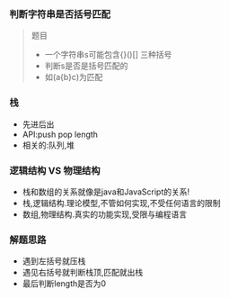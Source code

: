 ### 判断字符串是否括号匹配
>题目
>	- 一个字符串s可能包含{}()[] 三种括号
>	- 判断s是否是括号匹配的
>	- 如(a{b}c)为匹配 

### 栈
 - 先进后出
 - API:push pop length
 - 相关的:队列,堆

### 逻辑结构 VS 物理结构
- 栈和数组的关系就像是java和JavaScript的关系!
- 栈,逻辑结构.理论模型,不管如何实现,不受任何语言的限制
- 数组,物理结构.真实的功能实现,受限与编程语言

### 解题思路
- 遇到左括号就压栈
- 遇见右括号就判断栈顶,匹配就出栈
- 最后判断length是否为0